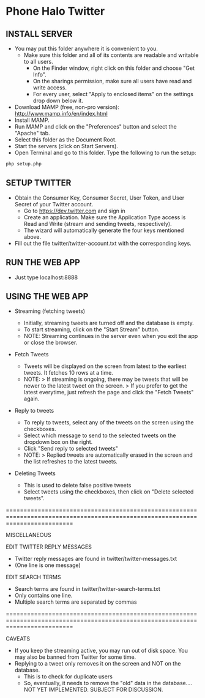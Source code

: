 Phone Halo Twitter
==================


INSTALL SERVER
--------------
  - You may put this folder anywhere it is convenient to you.
	- Make sure this folder and all of its contents are readable and writable to all users.
    	- On the Finder window, right click on this folder and choose "Get Info".
        - On the sharings permission, make sure all users have read and write access.
        - For every user, select "Apply to enclosed items" on the settings drop down below it.
  - Download MAMP (free, non-pro version): http://www.mamp.info/en/index.html
  - Install MAMP.
  - Run MAMP and click on the "Preferences" button and select the "Apache" tab.
  - Select this folder as the Document Root.
  - Start the servers (click on Start Servers).
  - Open Terminal and go to this folder. Type the following to run the setup:
	
```sh        
php setup.php
```

SETUP TWITTER
-------------

  - Obtain the Consumer Key, Consumer Secret, User Token, and User Secret of your Twitter account.
	- Go to https://dev.twitter.com and sign in
    - Create an application. Make sure the Application Type access is Read and Write (stream and sending tweets, respectively). 
    - The wizard will automatically generate the four keys mentioned above.
  - Fill out the file twitter/twitter-account.txt with the corresponding keys.


RUN THE WEB APP
---------------
* Just type localhost:8888



USING THE WEB APP
-----------------
* Streaming (fetching tweets)
    - Initially, streaming tweets are turned off and the database is empty.
    - To start streaming, click on the "Start Stream" button.
    - NOTE: Streaming continues in the server even when you exit the app or close the browser.

* Fetch Tweets
    - Tweets will be displayed on the screen from latest to the earliest tweets. It fetches 10 rows at a time.
    - NOTE:     > If streaming is ongoing, there may be tweets that will be newer to the latest tweet on the screen. 
                > If you prefer to get the latest everytime, just refresh the page and click the "Fetch Tweets" again.
                
* Reply to tweets
    - To reply to tweets, select any of the tweets on the screen using the checkboxes.
    - Select which message to send to the selected tweets on the dropdown box on the right.
    - Click "Send reply to selected tweets"
    - NOTE:     > Replied tweets are automatically erased in the screen and the list refreshes to the latest tweets.
    
* Deleting Tweets
    - This is used to delete false positive tweets
    - Select tweets using the checkboxes, then click on "Delete selected tweets".
    
===============================================================================================================================

MISCELLANEOUS


EDIT TWITTER REPLY MESSAGES
- Twitter reply messages are found in twitter/twitter-messages.txt
- (One line is one message)


EDIT SEARCH TERMS
- Search terms are found in twitter/twitter-search-terms.txt
- Only contains one line. 
- Multiple search terms are separated by commas

===============================================================================================================================


CAVEATS

* If you keep the streaming active, you may run out of disk space. You may also be banned from Twitter for some time.
* Replying to a tweet only removes it on the screen and NOT on the database. 
    - This is to check for duplicate users
    - So, eventually, it needs to remove the "old" data in the database.... NOT YET IMPLEMENTED. SUBJECT FOR DISCUSSION.
